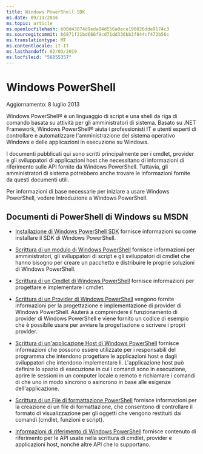 ```yaml
---
title: Windows PowerShell SDK
ms.date: 09/13/2016
ms.topic: article
ms.openlocfilehash: 600d43874d9eda04d556a0ece198026dde9174c3
ms.sourcegitcommit: b6871f21bd666f9cd71dd336bb3f844cf472b56c
ms.translationtype: MT
ms.contentlocale: it-IT
ms.lasthandoff: 02/03/2019
ms.locfileid: "56855357"
---
```

# <a name="windows-powershell"></a>Windows PowerShell

Aggiornamento: 8 luglio 2013

Windows PowerShell® è un linguaggio di script e una shell da riga di comando basata su attività per gli amministratori di sistema. Basato su .NET Framework, Windows PowerShell® aiuta i professionisti IT e utenti esperti di controllare e automatizzare l'amministrazione del sistema operativo Windows e delle applicazioni in esecuzione su Windows.

I documenti pubblicati qui sono scritti principalmente per i cmdlet, provider e gli sviluppatori di applicazioni host che necessitano di informazioni di riferimento sulle API fornite da Windows PowerShell.
Tuttavia, gli amministratori di sistema potrebbero anche trovare le informazioni fornite da questi documenti utili.

Per informazioni di base necessarie per iniziare a usare Windows PowerShell, vedere Introduzione a Windows PowerShell.

## <a name="windows-powershell-documents-on-msdn"></a>Documenti di PowerShell di Windows su MSDN

- [Installazione di Windows PowerShell SDK](https://msdn.microsoft.com/en-us/library/ff458115.aspx) fornisce informazioni su come installare il SDK di Windows PowerShell.

- [Scrittura di un modulo di Windows PowerShell](./module/writing-a-windows-powershell-module.md) fornisce informazioni per amministratori, gli sviluppatori di script e gli sviluppatori di cmdlet che hanno bisogno per creare un pacchetto e distribuire le proprie soluzioni di Windows PowerShell.

- [Scrittura di un Cmdlet di Windows PowerShell](./cmdlet/writing-a-windows-powershell-cmdlet.md) fornisce informazioni per progettare e implementare i cmdlet.

- [Scrittura di un Provider di Windows PowerShell](./provider/writing-a-windows-powershell-provider.md) vengono fornite informazioni per la progettazione e implementazione di provider di Windows PowerShell. Aiuterà a comprendere il funzionamento di provider di Windows PowerShell e viene fornito un codice di esempio che è possibile usare per avviare la progettazione o scrivere i propri provider.

- [Scrittura di un'applicazione Host di Windows PowerShell](./hosting/writing-a-windows-powershell-host-application.md) fornisce informazioni che possono essere utilizzate per i responsabili del programma che intendono progettare le applicazioni host e dagli sviluppatori che intendono implementare li. L'applicazione host può definire lo spazio di esecuzione in cui i comandi sono in esecuzione, aprire le sessioni in un computer locale o remoto e richiamare i comandi di che uno in modo sincrono o asincrono in base alle esigenze dell'applicazione.

- [Scrittura di un File di formattazione PowerShell](./format/writing-a-powershell-formatting-file.md) fornisce informazioni per la creazione di un file di formattazione, che consentono di controllare il formato di visualizzazione per gli oggetti che vengono restituiti dai comandi (cmdlet, funzioni e script).

- [Informazioni di riferimento di Windows PowerShell](./windows-powershell-reference.md) fornisce contenuto di riferimento per le API usate nella scrittura di cmdlet, provider e applicazioni host, nonché altre API che lo supportano.
